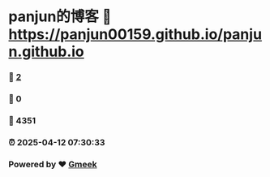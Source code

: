 # panjun的博客 :link: https://panjun00159.github.io/panjun.github.io 
### :page_facing_up: [2](https://panjun00159.github.io/panjun.github.io/tag.html) 
### :speech_balloon: 0 
### :hibiscus: 4351 
### :alarm_clock: 2025-04-12 07:30:33 
### Powered by :heart: [Gmeek](https://github.com/Meekdai/Gmeek)
